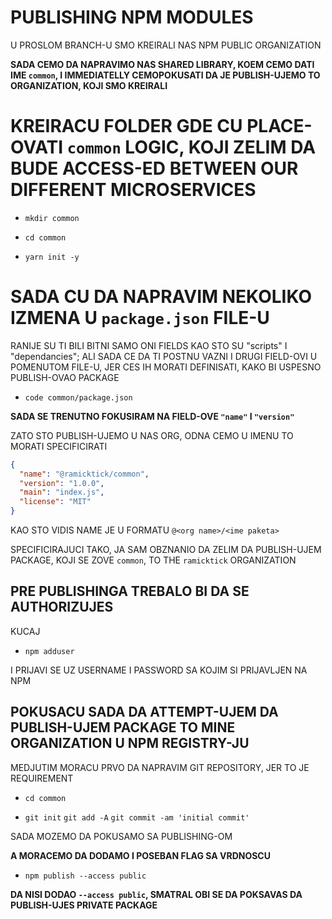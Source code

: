 # PUBLISHING NPM MODULES

U PROSLOM BRANCH-U SMO KREIRALI NAS NPM PUBLIC ORGANIZATION

**SADA CEMO DA NAPRAVIMO NAS SHARED LIBRARY, KOEM CEMO DATI IME `common`, I IMMEDIATELLY CEMOPOKUSATI DA JE PUBLISH-UJEMO TO ORGANIZATION, KOJI SMO KREIRALI**

# KREIRACU FOLDER GDE CU PLACE-OVATI `common` LOGIC, KOJI ZELIM DA BUDE ACCESS-ED BETWEEN OUR DIFFERENT MICROSERVICES

- `mkdir common`

- `cd common`

- `yarn init -y`

# SADA CU DA NAPRAVIM NEKOLIKO IZMENA U `package.json` FILE-U

RANIJE SU TI BILI BITNI SAMO ONI FIELDS KAO STO SU "scripts" I "dependancies"; ALI SADA CE DA TI POSTNU VAZNI I DRUGI FIELD-OVI U POMENUTOM FILE-U, JER CES IH MORATI DEFINISATI, KAKO BI USPESNO PUBLISH-OVAO PACKAGE

- `code common/package.json`

**SADA SE TRENUTNO FOKUSIRAM NA FIELD-OVE `"name"` I `"version"`**

ZATO STO PUBLISH-UJEMO U NAS ORG, ODNA CEMO U IMENU TO MORATI SPECIFICIRATI

```json
{
  "name": "@ramicktick/common",
  "version": "1.0.0",
  "main": "index.js",
  "license": "MIT"
}

```

KAO STO VIDIS NAME JE U FORMATU `@<org name>/<ime paketa>`

SPECIFICIRAJUCI TAKO, JA SAM OBZNANIO DA ZELIM DA PUBLISH-UJEM PACKAGE, KOJI SE ZOVE `common`, TO THE `ramicktick` ORGANIZATION

## PRE PUBLISHINGA TREBALO BI DA SE AUTHORIZUJES

KUCAJ

- `npm adduser`

I PRIJAVI SE UZ USERNAME I PASSWORD SA KOJIM SI PRIJAVLJEN NA NPM

## POKUSACU SADA DA ATTEMPT-UJEM DA PUBLISH-UJEM PACKAGE TO MINE ORGANIZATION U NPM REGISTRY-JU

MEDJUTIM MORACU PRVO DA NAPRAVIM GIT REPOSITORY, JER TO JE REQUIREMENT

- `cd common`

- `git init` `git add -A` `git commit -am 'initial commit'`

SADA MOZEMO DA POKUSAMO SA PUBLISHING-OM

**A MORACEMO DA DODAMO I POSEBAN FLAG SA VRDNOSCU**

- `npm publish --access public`

**DA NISI DODAO `--access public`, SMATRAL OBI SE DA POKSAVAS DA PUBLISH-UJES PRIVATE PACKAGE**
